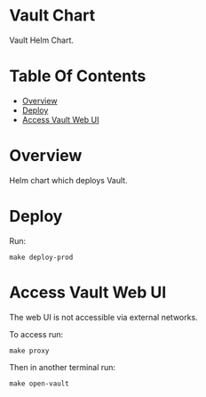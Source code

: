 # Vault Chart
Vault Helm Chart.

# Table Of Contents
- [Overview](#overview)
- [Deploy](#deploy)
- [Access Vault Web UI](#access-vault-web-ui)

# Overview
Helm chart which deploys Vault.

# Deploy
Run:

```
make deploy-prod
```

# Access Vault Web UI
The web UI is not accessible via external networks.  

To access run:

```
make proxy
```

Then in another terminal run:

```
make open-vault
```
